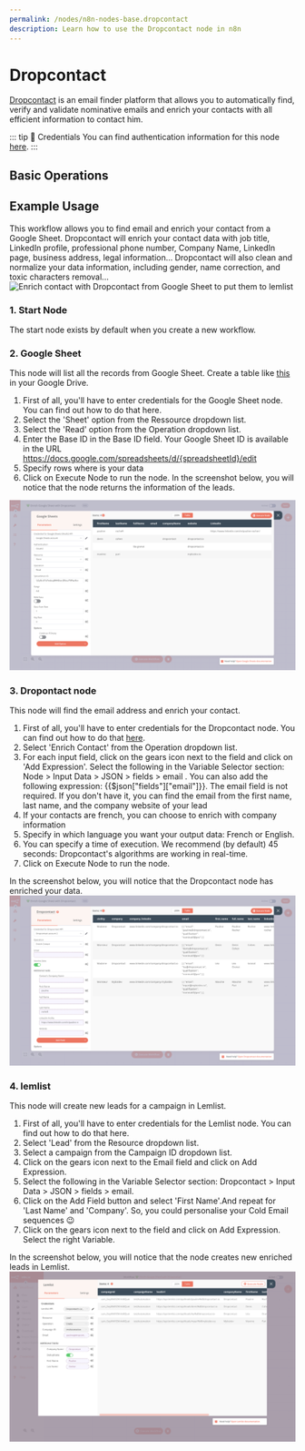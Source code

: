 ```yaml
---
permalink: /nodes/n8n-nodes-base.dropcontact
description: Learn how to use the Dropcontact node in n8n
---
```


# Dropcontact

[Dropcontact](https://www.dropcpontact.com) is an email finder platform that allows you to automatically find, verify and validate nominative emails and enrich your contacts with all efficient information to contact him.



::: tip 🔑 Credentials
You can find authentication information for this node [here](../../../credentials/Dropcontact/README.md).
:::

## Basic Operations

<Resource node="n8n-nodes-base.dropcontact" />


## Example Usage

This workflow allows you to find email and enrich your contact from a Google Sheet. Dropcontact will enrich your contact data with job title, LinkedIn profile, professional phone number, Company Name, LinkedIn page, business address, legal information...
Dropcontact will also clean and normalize your data information, including gender, name correction, and toxic characters removal...
![Enrich contact with Dropcontact from Google Sheet to put them to lemlist](./dropcontactWorkflowTemplate)

### 1. Start Node
The start node exists by default when you create a new workflow.


### 2. Google Sheet
This node will list all the records from Google Sheet. Create a table like [this](https://docs.google.com/spreadsheets/d/1jCyGrz01b7wdoujEHHZvw-JD5zszTMFqn8cvvSnLPrE/edit#gid=0) in your Google Drive.

1. First of all, you'll have to enter credentials for the Google Sheet node. You can find out how to do that here.
2. Select the 'Sheet' option from the Ressource dropdown list.
3. Select the 'Read' option from the Operation dropdown list.
4. Enter the Base ID in the Base ID field. Your Google Sheet ID is available in the URL https://docs.google.com/spreadsheets/d/{spreadsheetId}/edit
5. Specify rows where is your data
6. Click on Execute Node to run the node.
In the screenshot below, you will notice that the node returns the information of the leads.

![Sheet template to enrich B2B data](./screenSheetOutput.png)


### 3. Dropontact node
This node will find the email address and enrich your contact.
1. First of all, you'll have to enter credentials for the Dropcontact node. You can find out how to do that [here](../../../credentials/Dropcontact/README.md).
2. Select 'Enrich Contact' from the Operation dropdown list.
3. For each input field, click on the gears icon next to the field and click on 'Add Expression'.
Select the following in the Variable Selector section: Node > Input Data > JSON > fields > email . You can also add the following expression: {{$json["fields"]["email"]}}.
The email field is not required. If you don't have it, you can find the email from the first name, last name, and the company website of your lead 
4. If your contacts are french, you can choose to enrich with company information
5. Specify in which language you want your output data: French or English. 
6. You can specify a time of execution. We recommend (by default) 45 seconds: Dropcontact's algorithms are working in real-time. 
7. Click on Execute Node to run the node.

In the screenshot below, you will notice that the Dropcontact node has enriched your data.
![get your enriched contacts from Dropcontact](./enrichmentFromDropcontact.png)


### 4. lemlist
This node will create new leads for a campaign in Lemlist.

1. First of all, you'll have to enter credentials for the Lemlist node. You can find out how to do that here.
2. Select 'Lead' from the Resource dropdown list.
3. Select a campaign from the Campaign ID dropdown list.
4. Click on the gears icon next to the Email field and click on Add Expression.
5. Select the following in the Variable Selector section: Dropcontact > Input Data > JSON > fields > email.
6. Click on the Add Field button and select 'First Name'.And repeat for 'Last Name' and 'Company'. So, you could personalise your Cold Email sequences 😉
7. Click on the gears icon next to the field and click on Add Expression. Select the right Variable. 

In the screenshot below, you will notice that the node creates new enriched leads in Lemlist.
![push your enriched contacts to lemlist](./dropcontactToLemlist.png)
